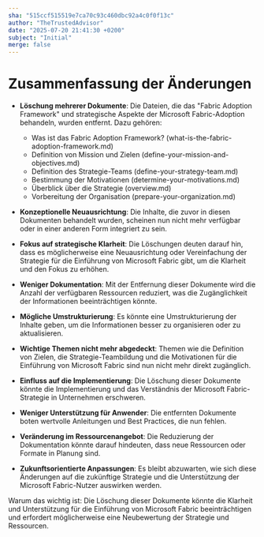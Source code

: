 ```yaml
---
sha: "515ccf515519e7ca70c93c460dbc92a4c0f0f13c"
author: "TheTrustedAdvisor"
date: "2025-07-20 21:41:30 +0200"
subject: "Initial"
merge: false
---
```


# Zusammenfassung der Änderungen

- **Löschung mehrerer Dokumente**: Die Dateien, die das "Fabric Adoption Framework" und strategische Aspekte der Microsoft Fabric-Adoption behandeln, wurden entfernt. Dazu gehören:
  - Was ist das Fabric Adoption Framework? (what-is-the-fabric-adoption-framework.md)
  - Definition von Mission und Zielen (define-your-mission-and-objectives.md)
  - Definition des Strategie-Teams (define-your-strategy-team.md)
  - Bestimmung der Motivationen (determine-your-motivations.md)
  - Überblick über die Strategie (overview.md)
  - Vorbereitung der Organisation (prepare-your-organization.md)

- **Konzeptionelle Neuausrichtung**: Die Inhalte, die zuvor in diesen Dokumenten behandelt wurden, scheinen nun nicht mehr verfügbar oder in einer anderen Form integriert zu sein.

- **Fokus auf strategische Klarheit**: Die Löschungen deuten darauf hin, dass es möglicherweise eine Neuausrichtung oder Vereinfachung der Strategie für die Einführung von Microsoft Fabric gibt, um die Klarheit und den Fokus zu erhöhen.

- **Weniger Dokumentation**: Mit der Entfernung dieser Dokumente wird die Anzahl der verfügbaren Ressourcen reduziert, was die Zugänglichkeit der Informationen beeinträchtigen könnte.

- **Mögliche Umstrukturierung**: Es könnte eine Umstrukturierung der Inhalte geben, um die Informationen besser zu organisieren oder zu aktualisieren.

- **Wichtige Themen nicht mehr abgedeckt**: Themen wie die Definition von Zielen, die Strategie-Teambildung und die Motivationen für die Einführung von Microsoft Fabric sind nun nicht mehr direkt zugänglich.

- **Einfluss auf die Implementierung**: Die Löschung dieser Dokumente könnte die Implementierung und das Verständnis der Microsoft Fabric-Strategie in Unternehmen erschweren.

- **Weniger Unterstützung für Anwender**: Die entfernten Dokumente boten wertvolle Anleitungen und Best Practices, die nun fehlen.

- **Veränderung im Ressourcenangebot**: Die Reduzierung der Dokumentation könnte darauf hindeuten, dass neue Ressourcen oder Formate in Planung sind.

- **Zukunftsorientierte Anpassungen**: Es bleibt abzuwarten, wie sich diese Änderungen auf die zukünftige Strategie und die Unterstützung der Microsoft Fabric-Nutzer auswirken werden.

Warum das wichtig ist: Die Löschung dieser Dokumente könnte die Klarheit und Unterstützung für die Einführung von Microsoft Fabric beeinträchtigen und erfordert möglicherweise eine Neubewertung der Strategie und Ressourcen.

